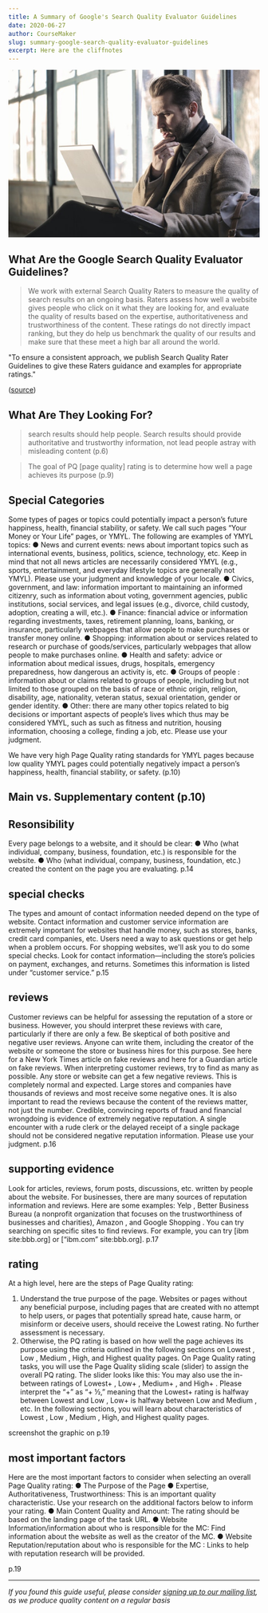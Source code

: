 ```yaml
---
title: A Summary of Google's Search Quality Evaluator Guidelines
date: 2020-06-27
author: CourseMaker
slug: summary-google-search-quality-evaluator-guidelines
excerpt: Here are the cliffnotes
---
```


![guy confused about which online course platform to choose](../assets/choosing_platform/confused_guy.jpg "confused guy")

## What Are the Google Search Quality Evaluator Guidelines?

> We work with external Search Quality Raters to measure the quality of search results on an ongoing basis. 
>Raters assess how well a website gives people who click on it what they are looking for, and evaluate the 
>quality of results based on the expertise, authoritativeness and trustworthiness of the content. These ratings 
>do not directly impact ranking, but they do help us benchmark the quality of our results and make sure that these 
>meet a high bar all around the world. 


"To ensure a consistent approach, we publish Search Quality Rater Guidelines to give these Raters guidance and 
examples for appropriate ratings."

([source](https://www.google.com/search/howsearchworks/mission/users/))

## What Are They Looking For?

> search results should help people. Search results should provide authoritative and trustworthy information, not
lead people astray with misleading content (p.6)

> The goal of PQ [page quality] rating is to determine how well a page achieves its purpose (p.9)


## Special Categories

Some types of pages or topics could potentially impact a person’s future happiness, health, financial stability, or safety.
We call such pages “Your Money or Your Life” pages, or YMYL. The following are examples of YMYL topics:
● News and current events: news about important topics such as international events, business, politics, science,
technology, etc. Keep in mind that not all news articles are necessarily considered YMYL (e.g., sports,
entertainment, and everyday lifestyle topics are generally not YMYL). Please use your judgment and knowledge
of your locale.
● Civics, government, and law: information important to maintaining an informed citizenry, such as information
about voting, government agencies, public institutions, social services, and legal issues (e.g., divorce, child
custody, adoption, creating a will, etc.).
● Finance: financial advice or information regarding investments, taxes, retirement planning, loans, banking, or
insurance, particularly webpages that allow people to make purchases or transfer money online.
● Shopping: information about or services related to research or purchase of goods/services, particularly
webpages that allow people to make purchases online.
● Health and safety: advice or information about medical issues, drugs, hospitals, emergency preparedness, how
dangerous an activity is, etc.
● Groups of people : information about or claims related to groups of people, including but not limited to those
grouped on the basis of race or ethnic origin, religion, disability, age, nationality, veteran status, sexual orientation,
gender or gender identity.
● Other: there are many other topics related to big decisions or important aspects of people’s lives which thus may
be considered YMYL, such as such as fitness and nutrition, housing information, choosing a college, finding a job, etc.
Please use your judgment.

We have very high Page Quality rating standards for YMYL pages because low quality YMYL pages could potentially
negatively impact a person’s happiness, health, financial stability, or safety. (p.10)


## Main vs. Supplementary content (p.10)


## Resonsibility
Every page belongs to a website, and it should be clear:
● Who (what individual, company, business, foundation, etc.) is responsible for the website.
● Who (what individual, company, business, foundation, etc.) created the content on the page you are evaluating.
p.14

## special checks
The types and amount of contact information needed depend on the type of website. Contact information and customer
service information are extremely important for websites that handle money, such as stores, banks, credit card
companies, etc. Users need a way to ask questions or get help when a problem occurs.
For shopping websites, we'll ask you to do some special checks. Look for contact information—including the store’s
policies on payment, exchanges, and returns. Sometimes this information is listed under “customer service.”
p.15

## reviews
Customer reviews can be helpful for assessing the reputation of a store or business. However, you should interpret these
reviews with care, particularly if there are only a few. Be skeptical of both positive and negative user reviews. Anyone can
write them, including the creator of the website or someone the store or business hires for this purpose. See here for a
New York Times article on fake reviews and here for a Guardian article on fake reviews.
When interpreting customer reviews, try to find as many as possible. Any store or website can get a few negative
reviews. This is completely normal and expected. Large stores and companies have thousands of reviews and most
receive some negative ones.
It is also important to read the reviews because the content of the reviews matter, not just the number. Credible,
convincing reports of fraud and financial wrongdoing is evidence of extremely negative reputation. A single encounter
with a rude clerk or the delayed receipt of a single package should not be considered negative reputation information.
Please use your judgment.
p.16


## supporting evidence
Look for articles, reviews, forum posts, discussions, etc. written by people about the website. For businesses,
there are many sources of reputation information and reviews. Here are some examples: Yelp , Better Business
Bureau (a nonprofit organization that focuses on the trustworthiness of businesses and charities), Amazon , and
Google Shopping . You can try searching on specific sites to find reviews. For example, you can try [ibm
site:bbb.org] or [“ibm.com” site:bbb.org].
p.17

## rating
At a high level, here are the steps of Page Quality rating:
1. Understand the true purpose of the page. Websites or pages without any beneficial purpose, including pages that
are created with no attempt to help users, or pages that potentially spread hate, cause harm, or misinform or
deceive users, should receive the Lowest rating. No further assessment is necessary.
2. Otherwise, the PQ rating is based on how well the page achieves its purpose using the criteria outlined in the
following sections on Lowest , Low , Medium , High, and Highest quality pages.
On Page Quality rating tasks, you will use the Page Quality sliding scale (slider) to assign the overall PQ rating. The
slider looks like this:
You may also use the in-between ratings of Lowest+ , Low+ , Medium+ , and High+ . Please interpret the “+” as “+ ½,”
meaning that the Lowest+ rating is halfway between Lowest and Low , Low+ is halfway between Low and Medium , etc.
In the following sections, you will learn about characteristics of Lowest , Low , Medium , High, and Highest quality pages.

screenshot the graphic on p.19

## most important factors
Here are the most important factors to consider when selecting an overall Page Quality rating:
● The Purpose of the Page
● Expertise, Authoritativeness, Trustworthiness: This is an important quality characteristic. Use your research
on the additional factors below to inform your rating.
● Main Content Quality and Amount: The rating should be based on the landing page of the task URL.
● Website Information/information about who is responsible for the MC: Find information about the website as
well as the creator of the MC.
● Website Reputation/reputation about who is responsible for the MC : Links to help with reputation research
will be provided.

p.19


---

*If you found this guide useful, please consider [signing up to our mailing list](/), as we produce quality content 
on a regular basis*